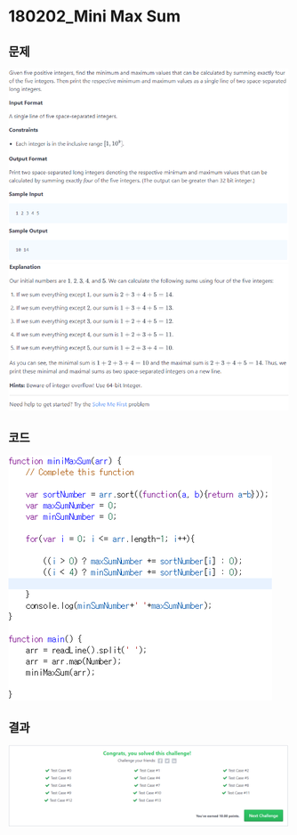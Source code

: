 # 180202_Mini Max Sum
## 문제
![문제 사진](./problem1.png)
![문제 사진](./problem2.png)
## 코드
![코드 사진](./code.png)
## 결과
![결과 사진](./result.png)